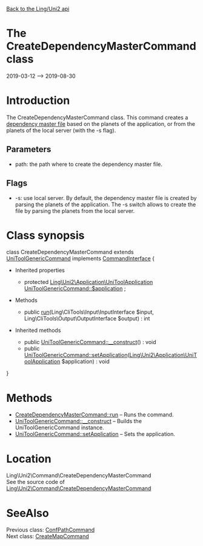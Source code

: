 [Back to the Ling/Uni2 api](https://github.com/lingtalfi/Uni2/blob/master/doc/api/Ling/Uni2.md)



The CreateDependencyMasterCommand class
================
2019-03-12 --> 2019-08-30






Introduction
============

The CreateDependencyMasterCommand class.
This command creates a [dependency master file](https://github.com/lingtalfi/Uni2/blob/master/README.md#the-dependency-master-file) based on the planets of the application, or from the planets
of the local server (with the -s flag).



Parameters
-------------
- path: the path where to create the dependency master file.



Flags
--------

- -s: use local server. By default, the dependency master file is created by parsing the planets of the application.
         The -s switch allows to create the file by parsing the planets from the local server.



Class synopsis
==============


class <span class="pl-k">CreateDependencyMasterCommand</span> extends [UniToolGenericCommand](https://github.com/lingtalfi/Uni2/blob/master/doc/api/Ling/Uni2/Command/UniToolGenericCommand.md) implements [CommandInterface](https://github.com/lingtalfi/CliTools/blob/master/doc/api/Ling/CliTools/Command/CommandInterface.md) {

- Inherited properties
    - protected [Ling\Uni2\Application\UniToolApplication](https://github.com/lingtalfi/Uni2/blob/master/doc/api/Ling/Uni2/Application/UniToolApplication.md) [UniToolGenericCommand::$application](#property-application) ;

- Methods
    - public [run](https://github.com/lingtalfi/Uni2/blob/master/doc/api/Ling/Uni2/Command/CreateDependencyMasterCommand/run.md)(Ling\CliTools\Input\InputInterface $input, Ling\CliTools\Output\OutputInterface $output) : int

- Inherited methods
    - public [UniToolGenericCommand::__construct](https://github.com/lingtalfi/Uni2/blob/master/doc/api/Ling/Uni2/Command/UniToolGenericCommand/__construct.md)() : void
    - public [UniToolGenericCommand::setApplication](https://github.com/lingtalfi/Uni2/blob/master/doc/api/Ling/Uni2/Command/UniToolGenericCommand/setApplication.md)([Ling\Uni2\Application\UniToolApplication](https://github.com/lingtalfi/Uni2/blob/master/doc/api/Ling/Uni2/Application/UniToolApplication.md) $application) : void

}






Methods
==============

- [CreateDependencyMasterCommand::run](https://github.com/lingtalfi/Uni2/blob/master/doc/api/Ling/Uni2/Command/CreateDependencyMasterCommand/run.md) &ndash; Runs the command.
- [UniToolGenericCommand::__construct](https://github.com/lingtalfi/Uni2/blob/master/doc/api/Ling/Uni2/Command/UniToolGenericCommand/__construct.md) &ndash; Builds the UniToolGenericCommand instance.
- [UniToolGenericCommand::setApplication](https://github.com/lingtalfi/Uni2/blob/master/doc/api/Ling/Uni2/Command/UniToolGenericCommand/setApplication.md) &ndash; Sets the application.





Location
=============
Ling\Uni2\Command\CreateDependencyMasterCommand<br>
See the source code of [Ling\Uni2\Command\CreateDependencyMasterCommand](https://github.com/lingtalfi/Uni2/blob/master/Command/CreateDependencyMasterCommand.php)



SeeAlso
==============
Previous class: [ConfPathCommand](https://github.com/lingtalfi/Uni2/blob/master/doc/api/Ling/Uni2/Command/ConfPathCommand.md)<br>Next class: [CreateMapCommand](https://github.com/lingtalfi/Uni2/blob/master/doc/api/Ling/Uni2/Command/CreateMapCommand.md)<br>
